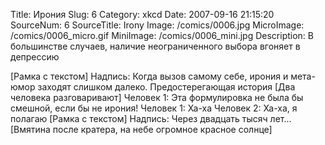 Title: Ирония 
Slug: 6 
Category: xkcd 
Date: 2007-09-16 21:15:20 
SourceNum: 6 
SourceTitle: Irony 
Image: /comics/0006.jpg 
MicroImage: /comics/0006_micro.gif 
MiniImage: /comics/0006_mini.jpg 
Description: В большинстве случаев, наличие неограниченного выбора вгоняет в депрессию 

[Рамка с текстом]
Надпись: Когда вызов самому себе, ирония и мета-юмор заходят слишком далеко. Предостерегающая история
[Два человека разговаривают]
Человек 1: Эта формулировка не была бы смешной, если бы не ирония!
Человек 1: Ха-ха
Человек 2: Ха-ха, я полагаю
[Рамка с текстом]
Надпись: Через двадцать тысяч лет…
[Вмятина после кратера, на небе огромное красное солнце]